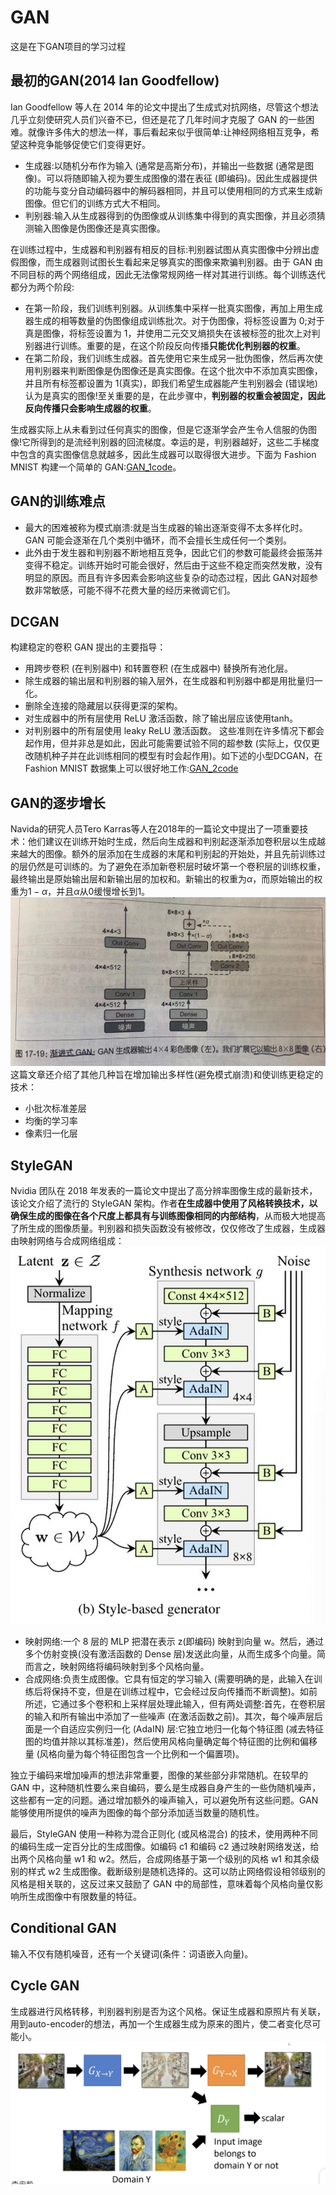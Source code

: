 # GAN
这是在下GAN项目的学习过程

## 最初的GAN(2014 Ian Goodfellow)
Ian Goodfellow 等人在 2014 年的论文中提出了生成式对抗网络，尽管这个想法几乎立刻使研究人员们兴奋不已，但还是花了几年时间才克服了 GAN 的一些困难。就像许多伟大的想法一样，事后看起来似乎很简单:让神经网络相互竞争，希望这种竞争能够促使它们变得更好。
* 生成器:以随机分布作为输入 (通常是高斯分布)，并输出一些数据 (通常是图像)。可以将随即输入视为要生成图像的潜在表征 (即编码)。因此生成器提供的功能与变分自动编码器中的解码器相同，并且可以使用相同的方式来生成新图像。但它们的训练方式大不相同。
* 判别器:输入从生成器得到的伪图像或从训练集中得到的真实图像，并且必须猜测输入图像是伪图像还是真实图像。
 
在训练过程中，生成器和判别器有相反的目标:判别器试图从真实图像中分辨出虚假图像，而生成器则试图长生看起来足够真实的图像来欺骗判别器。由于 GAN 由不同目标的两个网络组成，因此无法像常规网络一样对其进行训练。每个训练迭代都分为两个阶段:
* 在第一阶段，我们训练判别器。从训练集中采样一批真实图像，再加上用生成器生成的相等数量的伪图像组成训练批次。对于伪图像，将标签设置为 0;对于真是图像，将标签设置为 1，并使用二元交叉熵损失在该被标签的批次上对判别器进行训练。重要的是，在这个阶段反向传播**只能优化判别器的权重**。
* 在第二阶段，我们训练生成器。首先使用它来生成另一批伪图像，然后再次使用判别器来判断图像是伪图像还是真实图像。在这个批次中不添加真实图像，并且所有标签都设置为 1(真实)，即我们希望生成器能产生判别器会 (错误地) 认为是真实的图像!至关重要的是，在此步骤中，**判别器的权重会被固定，因此反向传播只会影响生成器的权重**。

生成器实际上从未看到过任何真实的图像，但是它逐渐学会产生令人信服的伪图像!它所得到的是流经判别器的回流梯度。幸运的是，判别器越好，这些二手梯度中包含的真实图像信息就越多，因此生成器可以取得很大进步。下面为 Fashion MNIST 构建一个简单的 GAN:[GAN_1code](https://github.com/ly-gump/GAN/blob/main/GAN-codes/GAN-start.ipynb)。

## GAN的训练难点
* 最大的困难被称为模式崩溃:就是当生成器的输出逐渐变得不太多样化时。GAN 可能会逐渐在几个类别中循环，而不会擅长生成任何一个类别。
* 此外由于发生器和判别器不断地相互竞争，因此它们的参数可能最终会振荡并变得不稳定。训练开始时可能会很好，然后由于这些不稳定而突然发散，没有明显的原因。而且有许多因素会影响这些复杂的动态过程，因此 GAN对超参数非常敏感，可能不得不花费大量的经历来微调它们。

## DCGAN
构建稳定的卷积 GAN 提出的主要指导：
* 用跨步卷积 (在判别器中) 和转置卷积 (在生成器中) 替换所有池化层。
* 除生成器的输出层和判别器的输入层外，在生成器和判别器中都是用批量归一化。
* 删除全连接的隐藏层以获得更深的架构。
* 对生成器中的所有层使用 ReLU 激活函数，除了输出层应该使用tanh。
* 对判别器中的所有层使用 leaky ReLU 激活函数。
这些准则在许多情况下都会起作用，但并非总是如此，因此可能需要试验不同的超参数 (实际上，仅仅更改随机种子并在此训练相同的模型有时会起作用)。如下述的小型DCGAN，在 Fashion MNIST 数据集上可以很好地工作:[GAN_2code](https://github.com/ly-gump/GAN/blob/main/GAN-codes/DCGAN.ipynb)

## GAN的逐步增长
Navida的研究人员Tero Karras等人在2018年的一篇论文中提出了一项重要技术：他们建议在训练开始时生成，然后向生成器和判别起逐渐添加卷积层以生成越来越大的图像。额外的层添加在生成器的末尾和判别起的开始处，并且先前训练过的层仍然是可训练的。为了避免在添加新卷积层时破坏第一个卷积层的训练权重，最终输出是原始输出层和新输出层的加权和。新输出的权重为$\alpha$，而原始输出的权重为$1-\alpha$，并且$\alpha$从0缓慢增长到1。
![StepGAN](https://github.com/ly-gump/GAN/blob/main/figures/渐进式GAN.jpg)
这篇文章还介绍了其他几种旨在增加输出多样性(避免模式崩溃)和使训练更稳定的技术：
* 小批次标准差层
* 均衡的学习率
* 像素归一化层

## StyleGAN
Nvidia 团队在 2018 年发表的一篇论文中提出了高分辨率图像生成的最新技术，该论文介绍了流行的 StyleGAN 架构。作者**在生成器中使用了风格转换技术，以确保生成的图像在各个尺度上都具有与训练图像相同的内部结构**，从而极大地提高了所生成的图像质量。判别器和损失函数没有被修改，仅仅修改了生成器，生成器由映射网络与合成网络组成：
![StyleGAN](https://github.com/ly-gump/GAN/blob/main/figures/StyleGAN.png)
* 映射网络:一个 8 层的 MLP 把潜在表示 z(即编码) 映射到向量 w。然后，通过多个仿射变换(没有激活函数的 Dense 层)发送此向量，从而生成多个向量。简而言之，映射网络将编码映射到多个风格向量。
* 合成网络:负责生成图像。它具有恒定的学习输入 (需要明确的是，此输入在训练后将保持不变，但是在训练过程中，它会经过反向传播而不断调整)。如前所述，它通过多个卷积和上采样层处理此输入，但有两处调整:首先，在卷积层的输入和所有输出中添加了一些噪声 (在激活函数之前)。其次，每个噪声层后面是一个自适应实例归一化 (AdaIN) 层:它独立地归一化每个特征图 (减去特征图的均值并除以其标准差)，然后使用风格向量确定每个特征图的比例和偏移量 (风格向量为每个特征图包含一个比例和一个偏置项)。

独立于编码来增加噪声的想法非常重要，图像的某些部分非常随机。在较早的 GAN 中，这种随机性要么来自编码，要么是生成器自身产生的一些伪随机噪声，这些都有一定的问题。通过增加额外的噪声输入，可以避免所有这些问题。GAN 能够使用所提供的噪声为图像的每个部分添加适当数量的随机性。

最后，StyleGAN 使用一种称为混合正则化 (或风格混合) 的技术，使用两种不同的编码生成一定百分比的生成图像。如编码 c1 和编码 c2 通过映射网络发送，给出两个风格向量 w1 和 w2。然后，合成网络基于第一个级别的风格 w1 和其余级别的样式 w2 生成图像。截断级别是随机选择的。这可以防止网络假设相邻级别的风格是相关联的，这反过来又鼓励了 GAN 中的局部性，意味着每个风格向量仅影响所生成图像中有限数量的特征。

## Conditional GAN
输入不仅有随机噪音，还有一个关键词(条件：词语嵌入向量)。

## Cycle GAN
生成器进行风格转移，判别器判别是否为这个风格。保证生成器和原照片有关联，用到auto-encoder的想法，再加一个生成器生成为原来的图片，使二者变化尽可能小。
![StyleGAN](https://github.com/ly-gump/GAN/blob/main/figures/CycleGAN.png)


